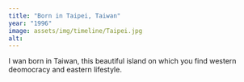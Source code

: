 ```yaml
---
title: "Born in Taipei, Taiwan"
year: "1996"
image: assets/img/timeline/Taipei.jpg
alt: 
---
```

I wan born in Taiwan, this beautiful island on which you find western deomocracy and eastern lifestyle.
